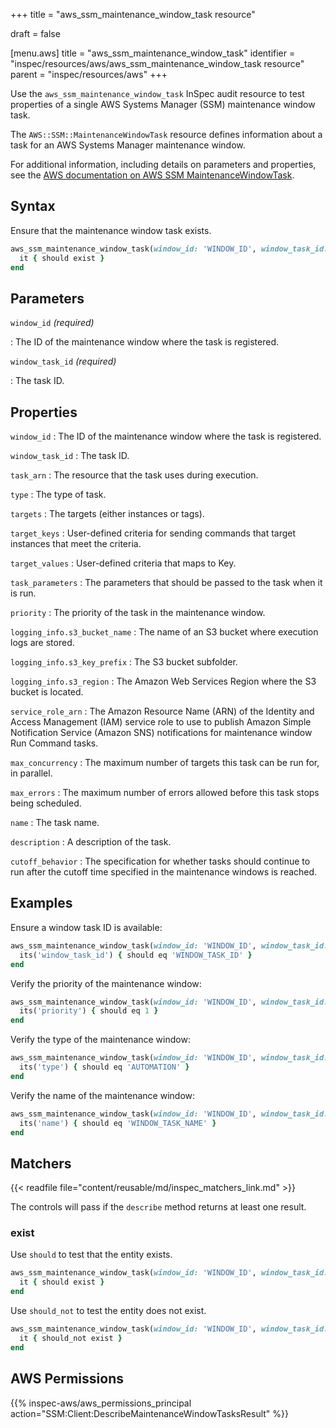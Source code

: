 +++
title = "aws_ssm_maintenance_window_task resource"

draft = false


[menu.aws]
title = "aws_ssm_maintenance_window_task"
identifier = "inspec/resources/aws/aws_ssm_maintenance_window_task resource"
parent = "inspec/resources/aws"
+++

Use the `aws_ssm_maintenance_window_task` InSpec audit resource to test properties of a single AWS Systems Manager (SSM) maintenance window task.

The `AWS::SSM::MaintenanceWindowTask` resource defines information about a task for an AWS Systems Manager maintenance window.

For additional information, including details on parameters and properties, see the [AWS documentation on AWS SSM MaintenanceWindowTask](https://docs.aws.amazon.com/AWSCloudFormation/latest/UserGuide/aws-resource-ssm-maintenancewindowtask.html).

## Syntax

Ensure that the maintenance window task exists.

```ruby
aws_ssm_maintenance_window_task(window_id: 'WINDOW_ID', window_task_id: 'WINDOW_TASK_ID')
  it { should exist }
end
```

## Parameters

`window_id` _(required)_

: The ID of the maintenance window where the task is registered.

`window_task_id` _(required)_

: The task ID.

## Properties

`window_id`
: The ID of the maintenance window where the task is registered.

`window_task_id`
: The task ID.

`task_arn`
: The resource that the task uses during execution.

`type`
: The type of task.

`targets`
: The targets (either instances or tags).

`target_keys`
: User-defined criteria for sending commands that target instances that meet the criteria.

`target_values`
: User-defined criteria that maps to Key.

`task_parameters`
: The parameters that should be passed to the task when it is run.

`priority`
: The priority of the task in the maintenance window.

`logging_info.s3_bucket_name`
: The name of an S3 bucket where execution logs are stored.

`logging_info.s3_key_prefix`
: The S3 bucket subfolder.

`logging_info.s3_region`
: The Amazon Web Services Region where the S3 bucket is located.

`service_role_arn`
: The Amazon Resource Name (ARN) of the Identity and Access Management (IAM) service role to use to publish Amazon Simple Notification Service (Amazon SNS) notifications for maintenance window Run Command tasks.

`max_concurrency`
: The maximum number of targets this task can be run for, in parallel.

`max_errors`
: The maximum number of errors allowed before this task stops being scheduled.

`name`
: The task name.

`description`
: A description of the task.

`cutoff_behavior`
: The specification for whether tasks should continue to run after the cutoff time specified in the maintenance windows is reached.

## Examples

Ensure a window task ID is available:

```ruby
aws_ssm_maintenance_window_task(window_id: 'WINDOW_ID', window_task_id: 'WINDOW_TASK_ID')
  its('window_task_id') { should eq 'WINDOW_TASK_ID' }
end
```

Verify the priority of the maintenance window:

```ruby
aws_ssm_maintenance_window_task(window_id: 'WINDOW_ID', window_task_id: 'WINDOW_TASK_ID')
  its('priority') { should eq 1 }
end
```

Verify the type of the maintenance window:

```ruby
aws_ssm_maintenance_window_task(window_id: 'WINDOW_ID', window_task_id: 'WINDOW_TASK_ID')
  its('type') { should eq 'AUTOMATION' }
end
```

Verify the name of the maintenance window:

```ruby
aws_ssm_maintenance_window_task(window_id: 'WINDOW_ID', window_task_id: 'WINDOW_TASK_ID')
  its('name') { should eq 'WINDOW_TASK_NAME' }
end
```

## Matchers

{{< readfile file="content/reusable/md/inspec_matchers_link.md" >}}

The controls will pass if the `describe` method returns at least one result.

### exist

Use `should` to test that the entity exists.

```ruby
aws_ssm_maintenance_window_task(window_id: 'WINDOW_ID', window_task_id: 'WINDOW_TASK_ID')
  it { should exist }
end
```

Use `should_not` to test the entity does not exist.

```ruby
aws_ssm_maintenance_window_task(window_id: 'WINDOW_ID', window_task_id: 'WINDOW_TASK_ID')
  it { should_not exist }
end
```

## AWS Permissions

{{% inspec-aws/aws_permissions_principal action="SSM:Client:DescribeMaintenanceWindowTasksResult" %}}
